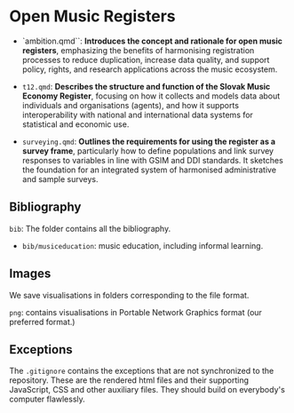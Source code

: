 # Open Music Registers

- `ambition.qmd``: **Introduces the concept and rationale for open music registers**, emphasizing the benefits of harmonising registration processes to reduce duplication, increase data quality, and support policy, rights, and research applications across the music ecosystem.

- `t12.qmd`: **Describes the structure and function of the Slovak Music Economy Register**, focusing on how it collects and models data about individuals and organisations (agents), and how it supports interoperability with national and international data systems for statistical and economic use.

- `surveying.qmd`: **Outlines the requirements for using the register as a survey frame**, particularly how to define populations and link survey responses to variables in line with GSIM and DDI standards. It sketches the foundation for an integrated system of harmonised administrative and sample surveys.

## Bibliography

`bib`: The folder contains all the bibliography.

-   `bib/musiceducation`: music education, including informal learning.

## Images

We save visualisations in folders corresponding to the file format.

`png`: contains visualisations in Portable Network Graphics format (our preferred format.)

## Exceptions

The `.gitignore` contains the exceptions that are not synchronized to the repository. These are the rendered html files and their supporting JavaScript, CSS and other auxiliary files. They should build on everybody's computer flawlessly.

